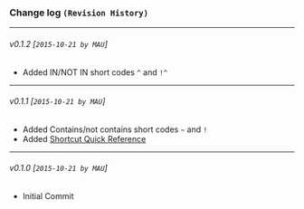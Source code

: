 ### Change log `(Revision History)`
---

###### v0.1.2 [`2015-10-21 by MAU`]
* Added IN/NOT IN short codes `^` and `!^`

---
###### v0.1.1 [`2015-10-21 by MAU`]
* Added Contains/not contains short codes `~` and `!`
* Added [Shortcut Quick Reference](SHORTCUTS.md)

---
###### v0.1.0 [`2015-10-21 by MAU`]
* Initial Commit


